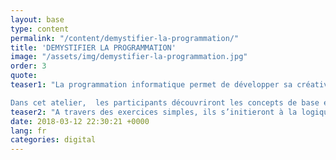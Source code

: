 ```yaml
---
layout: base
type: content
permalink: "/content/demystifier-la-programmation/"
title: 'DEMYSTIFIER LA PROGRAMMATION'
image: "/assets/img/demystifier-la-programmation.jpg"
order: 3
quote:
teaser1: "La programmation informatique permet de développer sa créativité et d’adopter d’autres manières de réfléchir et de résoudre les problèmes.

Dans cet atelier,  les participants découvriront les concepts de base et le vocabulaire courant de la programmation informatique."
teaser2: "A travers des exercices simples, ils s’initieront à la logique algorithmique et aux mécanismes de pensée computationnelle. Ils bénéficieront également de conseils pour communiquer efficacement avec les équipes de développeurs, afin de gagner en sérénité et en efficacité."
date: 2018-03-12 22:30:21 +0000
lang: fr
categories: digital
---
```


